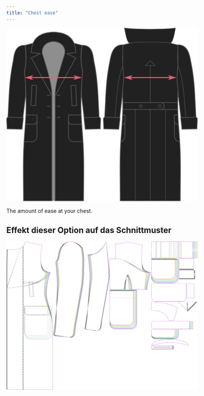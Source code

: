 ```yaml
---
title: "Chest ease"
---
```


![Chest ease](./chestease.svg)

The amount of ease at your chest.

## Effekt dieser Option auf das Schnittmuster

![This image shows the effect of this option by superimposing several variants that have a different value for this option](carlton_chestease_sample.svg "Effect of this option on the pattern")
